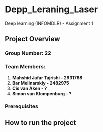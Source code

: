 # Depp_Leraning_Laser
Deep learning (INFOMDLR) - Assignment 1

## Project Overview


### Group Number: 22

### Team Members:
1. **Mahshid Jafar Tajrishi - 2931788**
2. **Bar Melinarskiy - 2482975**
3. **Cis van Aken - ?**
4. **Simon van Klompenburg - ?**

### Prerequisites


## How to run the project